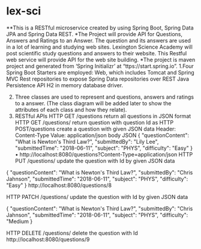 # lex-sci
**This is a RESTful microservice created by using Spring Boot, Spring Data JPA and Spring Data REST.
*The Project will provide API for Questions, Answers and Ratings to an Answer. The question and its answers are used in a lot of learning and studying web sites. Lexington Science Academy will post scientific study questions and answers to their website. This Restful web service will provide API for the web site building. 
*The project is maven project and generated from ‘Spring Initializr’ at “ttps://start.spring.io”. 
1.Four Spring Boot Starters are employed:
Web, which includes Tomcat and Spring MVC
Rest repositories to expose Spring Data repositories over REST
Java Persistence API
H2 in memory database driver. 

2. Three classes are used to represent and questions, answers and ratings to a answer. (The class diagram will be added later to show the attributes of each class and how they relate).
3. RESTful APIs
HTTP GET /questions	return all questions in JSON format
HTTP GET /questions/<Id> return question with question Id as <Id>
HTTP POST/questions	create a question with given JSON data
Header: Content-Type
Value: application/json
body JSON
{
    "questionContent": "What is Newton's Third Law?",
    "submittedBy": "Lily Lee",
    "submittedTime": "2018-06-11",
    "subject": "PHYS",
    "difficulty": "Easy"
}
•	http://localhost:8080/questions?Content-Type=application/json
HTTP PUT /questions/<Id>	update the question with Id by given JSON data

{
    "questionContent": "What is Newton's Third Law?",
    "submittedBy": "Chris Jahnson",
    "submittedTime": "2018-06-11",
    "subject": "PHYS",
    "difficulty": "Easy"
}
http://localhost:8080/questions/8

HTTP PATCH /questions/<Id>	update the question with Id by given JSON data

{
    "questionContent": "What is Newton's Third Law?",
    "submittedBy": "Chris Jahnson",
    "submittedTime": "2018-06-11",
    "subject": "PHYS",
    "difficulty": "Medium
}

HTTP DELETE /questions/<Id>	delete the question with Id
http://localhost:8080/questions/9

